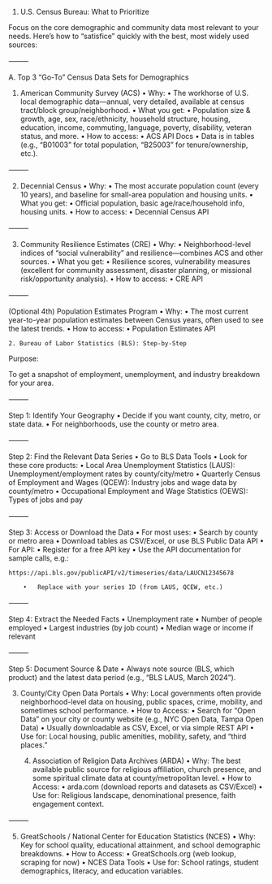1. U.S. Census Bureau: What to Prioritize

Focus on the core demographic and community data most relevant to your needs. Here’s how to “satisfice” quickly with the best, most widely used sources:

⸻

A. Top 3 “Go-To” Census Data Sets for Demographics

1. American Community Survey (ACS)
	•	Why:
	•	The workhorse of U.S. local demographic data—annual, very detailed, available at census tract/block group/neighborhood.
	•	What you get:
	•	Population size & growth, age, sex, race/ethnicity, household structure, housing, education, income, commuting, language, poverty, disability, veteran status, and more.
	•	How to access:
	•	ACS API Docs
	•	Data is in tables (e.g., “B01003” for total population, “B25003” for tenure/ownership, etc.).

⸻

2. Decennial Census
	•	Why:
	•	The most accurate population count (every 10 years), and baseline for small-area population and housing units.
	•	What you get:
	•	Official population, basic age/race/household info, housing units.
	•	How to access:
	•	Decennial Census API

⸻

3. Community Resilience Estimates (CRE)
	•	Why:
	•	Neighborhood-level indices of “social vulnerability” and resilience—combines ACS and other sources.
	•	What you get:
	•	Resilience scores, vulnerability measures (excellent for community assessment, disaster planning, or missional risk/opportunity analysis).
	•	How to access:
	•	CRE API

⸻

(Optional 4th) Population Estimates Program
	•	Why:
	•	The most current year-to-year population estimates between Census years, often used to see the latest trends.
	•	How to access:
	•	Population Estimates API

	2. Bureau of Labor Statistics (BLS): Step-by-Step

Purpose:

To get a snapshot of employment, unemployment, and industry breakdown for your area.

⸻

Step 1: Identify Your Geography
	•	Decide if you want county, city, metro, or state data.
	•	For neighborhoods, use the county or metro area.

⸻

Step 2: Find the Relevant Data Series
	•	Go to BLS Data Tools
	•	Look for these core products:
	•	Local Area Unemployment Statistics (LAUS): Unemployment/employment rates by county/city/metro
	•	Quarterly Census of Employment and Wages (QCEW): Industry jobs and wage data by county/metro
	•	Occupational Employment and Wage Statistics (OEWS): Types of jobs and pay

⸻

Step 3: Access or Download the Data
	•	For most uses:
	•	Search by county or metro area
	•	Download tables as CSV/Excel, or use BLS Public Data API
	•	For API:
	•	Register for a free API key
	•	Use the API documentation for sample calls, e.g.:

	https://api.bls.gov/publicAPI/v2/timeseries/data/LAUCN12345678

		•	Replace with your series ID (from LAUS, QCEW, etc.)

⸻

Step 4: Extract the Needed Facts
	•	Unemployment rate
	•	Number of people employed
	•	Largest industries (by job count)
	•	Median wage or income if relevant

⸻

Step 5: Document Source & Date
	•	Always note source (BLS, which product) and the latest data period (e.g., “BLS LAUS, March 2024”).

3. County/City Open Data Portals
	•	Why: Local governments often provide neighborhood-level data on housing, public spaces, crime, mobility, and sometimes school performance.
	•	How to Access:
	•	Search for “Open Data” on your city or county website (e.g., NYC Open Data, Tampa Open Data)
	•	Usually downloadable as CSV, Excel, or via simple REST API
	•	Use for: Local housing, public amenities, mobility, safety, and “third places.”

	4. Association of Religion Data Archives (ARDA)
	•	Why: The best available public source for religious affiliation, church presence, and some spiritual climate data at county/metropolitan level.
	•	How to Access:
	•	arda.com (download reports and datasets as CSV/Excel)
	•	Use for: Religious landscape, denominational presence, faith engagement context.

⸻

5. GreatSchools / National Center for Education Statistics (NCES)
	•	Why: Key for school quality, educational attainment, and school demographic breakdowns.
	•	How to Access:
	•	GreatSchools.org (web lookup, scraping for now)
	•	NCES Data Tools
	•	Use for: School ratings, student demographics, literacy, and education variables.
